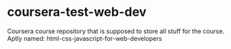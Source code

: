 # coursera-test-web-dev
Coursera course repository that is supposed to store all stuff for the course. Aptly named: html-css-javascript-for-web-developers
